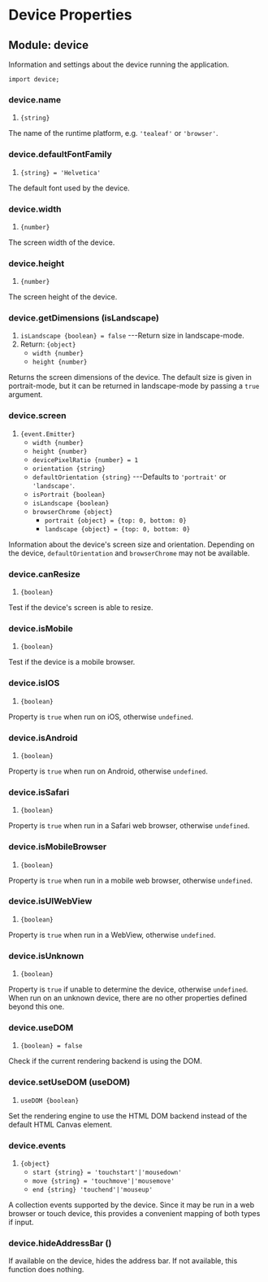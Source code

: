 # Device Properties

## Module: device

Information and settings about the device running the application.

~~~
import device;
~~~

### device.name
1. `{string}`

The name of the runtime platform, e.g. `'tealeaf'` or `'browser'`.

### device.defaultFontFamily
1. `{string} = 'Helvetica'`

The default font used by the device.

### device.width
1. `{number}`

The screen width of the device.

### device.height
1. `{number}`

The screen height of the device.

### device.getDimensions (isLandscape)
1. `isLandscape {boolean} = false` ---Return size in landscape-mode.
2. Return: `{object}`
	* `width {number}`
	* `height {number}`

Returns the screen dimensions of the device. The default
size is given in portrait-mode, but it can be returned in
landscape-mode by passing a `true` argument.

### device.screen
1. `{event.Emitter}`
	* `width {number}`
	* `height {number}`
	* `devicePixelRatio {number} = 1`
	* `orientation {string}`
	* `defaultOrientation {string}` ---Defaults to `'portrait'` or `'landscape'`.
	* `isPortrait {boolean}`
	* `isLandscape {boolean}`
	* `browserChrome {object}`
		* `portrait {object} = {top: 0, bottom: 0}`
		* `landscape {object} = {top: 0, bottom: 0}`

Information about the device's screen size and
orientation. Depending on the device, `defaultOrientation`
and `browserChrome` may not be available.

### device.canResize
1. `{boolean}`

Test if the device's screen is able to resize.

### device.isMobile
1. `{boolean}`

Test if the device is a mobile browser.

### device.isIOS
1. `{boolean}`

Property is `true` when run on iOS, otherwise `undefined`.

### device.isAndroid
1. `{boolean}`

Property is `true` when run on Android, otherwise `undefined`.

### device.isSafari
1. `{boolean}`

Property is `true` when run in a Safari web browser, otherwise `undefined`.

### device.isMobileBrowser
1. `{boolean}`

Property is `true` when run in a mobile web browser, otherwise `undefined`.

### device.isUIWebView
1. `{boolean}`

Property is `true` when run in a WebView, otherwise `undefined`.

### device.isUnknown
1. `{boolean}`

Property is `true` if unable to determine the device,
otherwise `undefined`. When run on an unknown device, there
are no other properties defined beyond this one.

### device.useDOM
1. `{boolean} = false`

Check if the current rendering backend is using the DOM.

### device.setUseDOM (useDOM)
1. `useDOM {boolean}`

Set the rendering engine to use the HTML DOM backend instead of
the default HTML Canvas element.

### device.events
1. `{object}`
	* `start {string} = 'touchstart'|'mousedown'`
	* `move {string} = 'touchmove'|'mousemove'`
	* `end {string} 'touchend'|'mouseup'`

A collection events supported by the device. Since it may be
run in a web browser or touch device, this provides a
convenient mapping of both types if input.

### device.hideAddressBar ()

If available on the device, hides the address bar. If not
available, this function does nothing.
